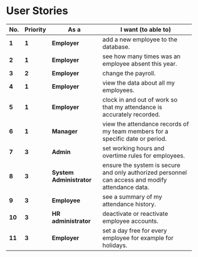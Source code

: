 #  User Stories 
| No. |Priority| As a | I want (to able to) |
| --- |---| ---- | ------------------- |
| **1** |**1**| **Employer** | add a new employee to the database. |
| **2** |**1**| **Employer** | see how many times was an employee absent this year.|
| **3** |**2**| **Employer** | change the payroll.|
| **4** |**1**| **Employer** | view the data about all my employees. | 
| **5** |**1**| **Employer** | clock in and out of work so that my attendance is accurately recorded.|  
| **6** |**1**| **Manager** | view the attendance records of my team members for a specific date or period. |  
| **7** |**3**|**Admin** | set working hours and overtime rules for employees. |
| **8** |**3**|**System Administrator** | ensure the system is secure and only authorized personnel can access and modify attendance data.|
| **9** |**3**|**Employee** | see a summary of my attendance history. |
| **10** |**3**|**HR administrator** | deactivate or reactivate employee accounts.|
| **11** |**3**|**Employer** | set a day free for every employee for example for holidays. |


